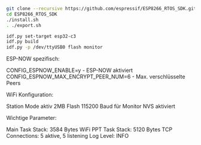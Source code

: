 ```bash
git clone --recursive https://github.com/espressif/ESP8266_RTOS_SDK.git
cd ESP8266_RTOS_SDK
./install.sh
. ./export.sh
```

```bash
idf.py set-target esp32-c3
idf.py build
idf.py -p /dev/ttyUSB0 flash monitor
```

ESP-NOW spezifisch:

CONFIG_ESPNOW_ENABLE=y - ESP-NOW aktiviert
CONFIG_ESPNOW_MAX_ENCRYPT_PEER_NUM=6 - Max. verschlüsselte Peers

WiFi Konfiguration:

Station Mode aktiv
2MB Flash
115200 Baud für Monitor
NVS aktiviert

Wichtige Parameter:

Main Task Stack: 3584 Bytes
WiFi PPT Task Stack: 5120 Bytes
TCP Connections: 5 aktive, 5 listening
Log Level: INFO